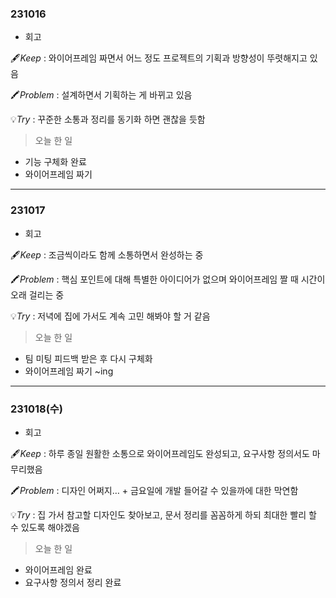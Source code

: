 ### 231016
- 회고

🖋️*Keep* : 와이어프레임 짜면서 어느 정도 프로젝트의 기획과 방향성이 뚜렷해지고 있음

🖍️*Problem* : 설계하면서 기획하는 게 바뀌고 있음

💡*Try* :  꾸준한 소통과 정리를 동기화 하면 괜찮을 듯함

> 오늘 한 일

- 기능 구체화 완료
- 와이어프레임 짜기

---

### 231017
- 회고

🖋️*Keep* : 조금씩이라도 함께 소통하면서 완성하는 중

🖍️*Problem* : 핵심 포인트에 대해 특별한 아이디어가 없으며 와이어프레임 짤 때 시간이 오래 걸리는 중

💡*Try* : 저녁에 집에 가서도 계속 고민 해봐야 할 거 같음

> 오늘 한 일
- 팀 미팅 피드백 받은 후 다시 구체화
- 와이어프레임 짜기 ~ing

---

### 231018(수)
- 회고

🖋️*Keep* : 하루 종일 원활한 소통으로 와이어프레임도 완성되고, 요구사항 정의서도 마무리했음

🖍️*Problem* : 디자인 어쩌지… + 금요일에 개발 들어갈 수 있을까에 대한 막연함

💡*Try* : 집 가서 참고할 디자인도 찾아보고, 문서 정리를 꼼꼼하게 하되 최대한 빨리 할 수 있도록 해야겠음

> 오늘 한 일
- 와이어프레임 완료
- 요구사항 정의서 정리 완료

